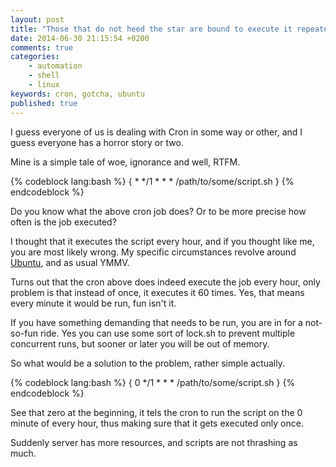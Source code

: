 ```yaml
---
layout: post
title: "Those that do not heed the star are bound to execute it repeatedly..."
date: 2014-06-30 21:15:54 +0200
comments: true
categories:
    - automation
    - shell
    - linux
keywords: cron, gotcha, ubuntu
published: true
---
```


I guess everyone of us is dealing with Cron in some way or other, and I guess everyone has a horror story or two.

Mine is a simple tale of woe, ignorance and well, RTFM.
<!--more-->
{% codeblock lang:bash %}
{
    * */1 * * * /path/to/some/script.sh
}
{% endcodeblock %}

Do you know what the above cron job does? Or to be more precise how often is the job executed?

I thought that it executes the script every hour, and if you thought like me, you are most likely wrong.
My specific circumstances revolve around [Ubuntu][ubuntu], and as usual YMMV.

Turns out that the cron above does indeed execute the job every hour, only problem is that instead of once, it executes it 60 times.
Yes, that means every minute it would be run, fun isn't it.

If you have something demanding that needs to be run, you are in for a not-so-fun ride.
Yes you can use some sort of lock.sh to prevent multiple concurrent runs, but sooner or later you will be out of memory.

So what would be a solution to the problem, rather simple actually.

{% codeblock lang:bash %}
{
    0 */1 * * * /path/to/some/script.sh
}
{% endcodeblock %}

See that zero at the beginning, it tels the cron to run the script on the 0 minute of every hour, thus making sure that it gets executed only once.

Suddenly server has more resources, and scripts are not thrashing as much.

[ubuntu]:{www.ubuntu.com}